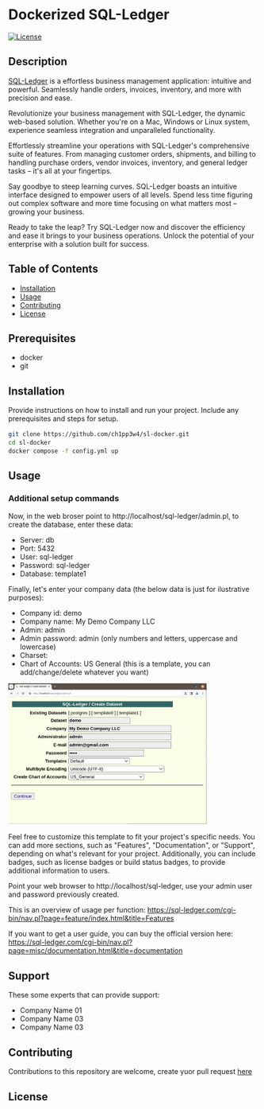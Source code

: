 # Dockerized SQL-Ledger 

[![License](https://img.shields.io/badge/License-GPL_V3.0.0-blue.svg)](LICENSE) 


## Description

[SQL-Ledger](https://sql-ledger.com) is a effortless business management application: intuitive and powerful. Seamlessly handle orders, invoices, inventory, and more with precision and ease.

Revolutionize your business management with SQL-Ledger, the dynamic web-based solution. Whether you're on a Mac, Windows or Linux system, experience seamless integration and unparalleled functionality.

Effortlessly streamline your operations with SQL-Ledger's comprehensive suite of features. From managing customer orders, shipments, and billing to handling purchase orders, vendor invoices, inventory, and general ledger tasks – it's all at your fingertips.

Say goodbye to steep learning curves. SQL-Ledger boasts an intuitive interface designed to empower users of all levels. Spend less time figuring out complex software and more time focusing on what matters most – growing your business.

Ready to take the leap? Try SQL-Ledger now and discover the efficiency and ease it brings to your business operations. Unlock the potential of your enterprise with a solution built for success.

## Table of Contents

- [Installation](#installation)
- [Usage](#usage)
- [Contributing](#contributing)
- [License](#license)

## Prerequisites

- docker
- git

## Installation

Provide instructions on how to install and run your project. Include any prerequisites and steps for setup.

```bash
git clone https://github.com/ch1pp3w4/sl-docker.git
cd sl-docker
docker compose -f config.yml up
```

## Usage

### Additional setup commands

Now, in the web broser point to http://localhost/sql-ledger/admin.pl, to create the database, enter these data:
- Server: db
- Port: 5432    
- User: sql-ledger
- Password: sql-ledger
- Database: template1

Finally, let's enter your company data (the below data is just for ilustrative purposes):
- Company id: demo
- Company name: My Demo Company LLC
- Admin: admin
- Admin password: admin (only numbers and letters, uppercase and lowercase)
- Charset: 
- Chart of Accounts: US General (this is a template, you can add/change/delete whatever you want)

<img src="images/sl06.png" alt="Logo" width="400">

Feel free to customize this template to fit your project's specific needs. You can add more sections, such as "Features", "Documentation", or "Support", depending on what's relevant for your project. Additionally, you can include badges, such as license badges or build status badges, to provide additional information to users.

Point your web browser to http://localhost/sql-ledger, use your admin user and password previously created.

This is an overview of usage per function: https://sql-ledger.com/cgi-bin/nav.pl?page=feature/index.html&title=Features

If you want to get a user guide, you can buy the official version here: https://sql-ledger.com/cgi-bin/nav.pl?page=misc/documentation.html&title=documentation

## Support

These some experts that can provide support:

- Company Name 01
- Company Name 03
- Company Name 03

## Contributing

Contributions to this repository are welcome, create yuor pull request [here](http://localhost/pull_request)

## License
